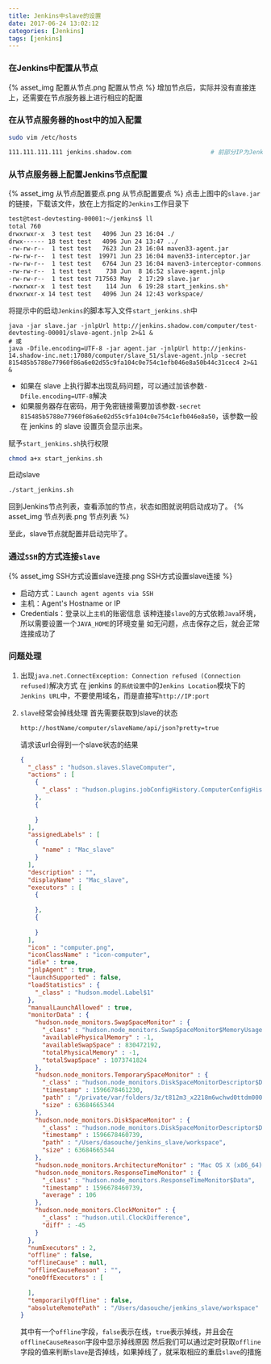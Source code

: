 ```yaml
---
title: Jenkins中slave的设置
date: 2017-06-24 13:02:12
categories: [Jenkins]
tags: [jenkins]
---
```


### 在Jenkins中配置从节点
{% asset_img 配置从节点.png 配置从节点 %}
增加节点后，实际并没有直接连上，还需要在节点服务器上进行相应的配置

  <!--more-->

### 在从节点服务器的host中的加入配置

```bash
sudo vim /etc/hosts
```
```bash
111.111.111.111 jenkins.shadow.com						# 前部分IP为Jenkins的内网地址，后部分为Jenkins的对外访问域名
```

### 从节点服务器上配置Jenkins节点配置
{% asset_img 从节点配置要点.png 从节点配置要点 %}
点击上图中的``slave.jar``的链接，下载该文件，放在上方指定的``Jenkins``工作目录下
```bash
test@test-devtesting-00001:~/jenkins$ ll
total 760
drwxrwxr-x  3 test test   4096 Jun 23 16:04 ./
drwx------ 18 test test   4096 Jun 24 13:47 ../
-rw-rw-r--  1 test test   7623 Jun 23 16:04 maven33-agent.jar
-rw-rw-r--  1 test test  19971 Jun 23 16:04 maven33-interceptor.jar
-rw-rw-r--  1 test test   6764 Jun 23 16:04 maven3-interceptor-commons.jar
-rw-rw-r--  1 test test    738 Jun  8 16:52 slave-agent.jnlp
-rw-rw-r--  1 test test 717563 May  2 17:29 slave.jar								# 上方下载的slave.jar文件
-rwxrwxr-x  1 test test    114 Jun  6 19:28 start_jenkins.sh*						# 启动Jenkinsslave的脚本
drwxrwxr-x 14 test test   4096 Jun 24 12:43 workspace/								# Jenkins项目的工作目录
```
将提示中的启动``Jenkins``的脚本写入文件``start_jenkins.sh``中
```shell
java -jar slave.jar -jnlpUrl http://jenkins.shadow.com/computer/test-devtesting-00001/slave-agent.jnlp 2>&1 &
# 或
java -Dfile.encoding=UTF-8 -jar agent.jar -jnlpUrl http://jenkins-14.shadow-inc.net:17080/computer/slave_51/slave-agent.jnlp -secret 815485b5788e77960f86a6e02d55c9fa104c0e754c1efb046e8a50b44c31cec4 2>&1 &
```
- 如果在 slave 上执行脚本出现乱码问题，可以通过加该参数`-Dfile.encoding=UTF-8`解决
- 如果服务器存在密码，用于免密链接需要加该参数`-secret 815485b5788e77960f86a6e02d55c9fa104c0e754c1efb046e8a50`，该参数一般在 jenkins 的 slave 设置页会显示出来。

赋予``start_jenkins.sh``执行权限
```bash
chmod a+x start_jenkins.sh
```
启动slave
```bash
./start_jenkins.sh
```
回到Jenkins节点列表，查看添加的节点，状态如图就说明启动成功了。
{% asset_img 节点列表.png 节点列表 %}

至此，slave节点就配置并启动完毕了。

### 通过`SSH`的方式连接`slave`
{% asset_img SSH方式设置slave连接.png SSH方式设置slave连接 %}
- 启动方式：`Launch agent agents via SSH`
- 主机：Agent's Hostname or IP
- Credentials：登录以上`主机`的账密信息
该种连接`slave`的方式依赖`Java`环境，所以需要设置一个`JAVA_HOME`的环境变量
如无问题，点击保存之后，就会正常连接成功了

### 问题处理
1. 出现`java.net.ConnectException: Connection refused (Connection refused)`解决方式
    在 jenkins 的`系统设置`中的`Jenkins Location`模块下的`Jenkins URL`中，不要使用域名，而是直接写`http://IP:port`

2. `slave`经常会掉线处理
    首先需要获取到slave的状态
    ```bash
    http://hostName/computer/slaveName/api/json?pretty=true
    ```
    请求该url会得到一个slave状态的结果
    ```json
    {
      "_class" : "hudson.slaves.SlaveComputer",
      "actions" : [
        {
          "_class" : "hudson.plugins.jobConfigHistory.ComputerConfigHistoryAction"
        },
        {
          
        }
      ],
      "assignedLabels" : [
        {
          "name" : "Mac_slave"
        }
      ],
      "description" : "",
      "displayName" : "Mac_slave",
      "executors" : [
        {
          
        },
        {
          
        }
      ],
      "icon" : "computer.png",
      "iconClassName" : "icon-computer",
      "idle" : true,
      "jnlpAgent" : true,
      "launchSupported" : false,
      "loadStatistics" : {
        "_class" : "hudson.model.Label$1"
      },
      "manualLaunchAllowed" : true,
      "monitorData" : {
        "hudson.node_monitors.SwapSpaceMonitor" : {
          "_class" : "hudson.node_monitors.SwapSpaceMonitor$MemoryUsage2",
          "availablePhysicalMemory" : -1,
          "availableSwapSpace" : 830472192,
          "totalPhysicalMemory" : -1,
          "totalSwapSpace" : 1073741824
        },
        "hudson.node_monitors.TemporarySpaceMonitor" : {
          "_class" : "hudson.node_monitors.DiskSpaceMonitorDescriptor$DiskSpace",
          "timestamp" : 1596678461230,
          "path" : "/private/var/folders/3z/t812m3_x2218m6wchwd0ttdm0000gn/T",
          "size" : 63684665344
        },
        "hudson.node_monitors.DiskSpaceMonitor" : {
          "_class" : "hudson.node_monitors.DiskSpaceMonitorDescriptor$DiskSpace",
          "timestamp" : 1596678460739,
          "path" : "/Users/dasouche/jenkins_slave/workspace",
          "size" : 63684665344
        },
        "hudson.node_monitors.ArchitectureMonitor" : "Mac OS X (x86_64)",
        "hudson.node_monitors.ResponseTimeMonitor" : {
          "_class" : "hudson.node_monitors.ResponseTimeMonitor$Data",
          "timestamp" : 1596678460739,
          "average" : 106
        },
        "hudson.node_monitors.ClockMonitor" : {
          "_class" : "hudson.util.ClockDifference",
          "diff" : -45
        }
      },
      "numExecutors" : 2,
      "offline" : false,
      "offlineCause" : null,
      "offlineCauseReason" : "",
      "oneOffExecutors" : [
        
      ],
      "temporarilyOffline" : false,
      "absoluteRemotePath" : "/Users/dasouche/jenkins_slave/workspace"
    }
    ```
    其中有一个`offline`字段，`false`表示在线，`true`表示掉线，并且会在`offlineCauseReason`字段中显示掉线原因
    然后我们可以通过定时获取`offline`字段的值来判断`slave`是否掉线，如果掉线了，就采取相应的重启`slave`的措施